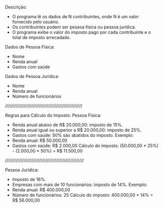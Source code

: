 
Descrição:
 * O programa lê os dados de N contribuintes, onde N é um valor fornecido pelo usuário.
 * Os contribuintes podem ser pessoa física ou pessoa jurídica.
 * O programa exibe o valor do imposto pago por cada contribuinte e o total de imposto arrecadado.
 
Dados de Pessoa Física:
 * Nome
 * Renda anual
 * Gastos com saúde


Dados de Pessoa Jurídica:
 * Nome
 * Renda anual
 * Número de funcionários

 //////////////////////////////////////////////////

Regras para Cálculo do Imposto:
Pessoa Física:
 * Renda anual abaixo de R$ 20.000,00: imposto de 15%.
 * Renda anual igual ou superior a R$ 20.000,00: imposto de 25%.
 * Gastos com saúde: 50% são abatidos do imposto.
Exemplo:
 * Renda anual: R$ 50.000,00
 * Gastos com saúde: R$ 2.000,00
Cálculo do imposto:
(50.000,00 * 25%) - (2.000,00 * 50%) = R$ 11.500,00

///////////////////////////////////////////////////

Pessoa Jurídica:
 * Imposto de 16%.
 * Empresas com mais de 10 funcionários: imposto de 14%.
Exemplo:
 * Renda anual: R$ 400.000,00
 * Número de funcionários: 25
Cálculo do imposto:
400.000,00 * 14% = R$ 56.000,00